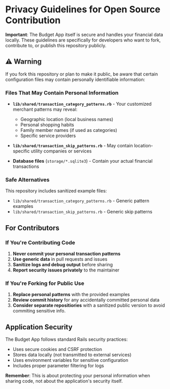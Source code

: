 # Privacy Guidelines for Open Source Contribution

**Important**: The Budget App itself is secure and handles your financial data locally. These guidelines are specifically for developers who want to fork, contribute to, or publish this repository publicly.

## ⚠️ Warning

If you fork this repository or plan to make it public, be aware that certain configuration files may contain personally identifiable information:

### Files That May Contain Personal Information

- **`lib/shared/transaction_category_patterns.rb`** - Your customized merchant patterns may reveal:
  - Geographic location (local business names)
  - Personal shopping habits
  - Family member names (if used as categories)
  - Specific service providers

- **`lib/shared/transaction_skip_patterns.rb`** - May contain location-specific utility companies or services

- **Database files** (`storage/*.sqlite3`) - Contain your actual financial transactions

### Safe Alternatives

This repository includes sanitized example files:
- `lib/shared/transaction_category_patterns.rb` - Generic pattern examples
- `lib/shared/transaction_skip_patterns.rb` - Generic skip patterns

## For Contributors

### If You're Contributing Code

1. **Never commit your personal transaction patterns**
2. **Use generic data** in pull requests and issues
3. **Sanitize logs and debug output** before sharing
4. **Report security issues privately** to the maintainer

### If You're Forking for Public Use

1. **Replace personal patterns** with the provided examples
2. **Review commit history** for any accidentally committed personal data
3. **Consider separate repositiories** with a sanitized public version to avoid commiting sensitive info.

## Application Security

The Budget App follows standard Rails security practices:
- Uses secure cookies and CSRF protection
- Stores data locally (not transmitted to external services)
- Uses environment variables for sensitive configuration
- Includes proper parameter filtering for logs

**Remember**: This is about protecting your personal information when sharing code, not about the application's security itself.
